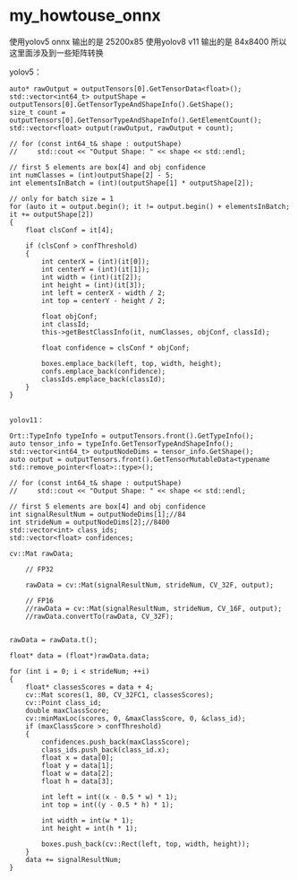 # my_howtouse_onnx

使用yolov5 onnx 输出的是 25200x85
使用yolov8 v11 输出的是 84x8400 
所以这里面涉及到一些矩阵转换

yolov5：

    auto* rawOutput = outputTensors[0].GetTensorData<float>();
    std::vector<int64_t> outputShape = outputTensors[0].GetTensorTypeAndShapeInfo().GetShape();
    size_t count = outputTensors[0].GetTensorTypeAndShapeInfo().GetElementCount();
    std::vector<float> output(rawOutput, rawOutput + count);

    // for (const int64_t& shape : outputShape)
    //     std::cout << "Output Shape: " << shape << std::endl;

    // first 5 elements are box[4] and obj confidence
    int numClasses = (int)outputShape[2] - 5;
    int elementsInBatch = (int)(outputShape[1] * outputShape[2]);

    // only for batch size = 1
    for (auto it = output.begin(); it != output.begin() + elementsInBatch; it += outputShape[2])
    {
        float clsConf = it[4];

        if (clsConf > confThreshold)
        {
            int centerX = (int)(it[0]);
            int centerY = (int)(it[1]);
            int width = (int)(it[2]);
            int height = (int)(it[3]);
            int left = centerX - width / 2;
            int top = centerY - height / 2;

            float objConf;
            int classId;
            this->getBestClassInfo(it, numClasses, objConf, classId);

            float confidence = clsConf * objConf;

            boxes.emplace_back(left, top, width, height);
            confs.emplace_back(confidence);
            classIds.emplace_back(classId);
        }
    }


    yolov11：
    
    Ort::TypeInfo typeInfo = outputTensors.front().GetTypeInfo();
    auto tensor_info = typeInfo.GetTensorTypeAndShapeInfo();
    std::vector<int64_t> outputNodeDims = tensor_info.GetShape();
    auto output = outputTensors.front().GetTensorMutableData<typename std::remove_pointer<float>::type>();

    // for (const int64_t& shape : outputShape)
    //     std::cout << "Output Shape: " << shape << std::endl;

    // first 5 elements are box[4] and obj confidence
    int signalResultNum = outputNodeDims[1];//84
    int strideNum = outputNodeDims[2];//8400
    std::vector<int> class_ids;
    std::vector<float> confidences;

    cv::Mat rawData;

        // FP32

        rawData = cv::Mat(signalResultNum, strideNum, CV_32F, output);

        // FP16
        //rawData = cv::Mat(signalResultNum, strideNum, CV_16F, output);
        //rawData.convertTo(rawData, CV_32F);

 
    rawData = rawData.t();

    float* data = (float*)rawData.data;

    for (int i = 0; i < strideNum; ++i)
    {
        float* classesScores = data + 4;
        cv::Mat scores(1, 80, CV_32FC1, classesScores);
        cv::Point class_id;
        double maxClassScore;
        cv::minMaxLoc(scores, 0, &maxClassScore, 0, &class_id);
        if (maxClassScore > confThreshold)
        {
            confidences.push_back(maxClassScore);
            class_ids.push_back(class_id.x);
            float x = data[0];
            float y = data[1];
            float w = data[2];
            float h = data[3];

            int left = int((x - 0.5 * w) * 1);
            int top = int((y - 0.5 * h) * 1);

            int width = int(w * 1);
            int height = int(h * 1);

            boxes.push_back(cv::Rect(left, top, width, height));
        }
        data += signalResultNum;
    }
